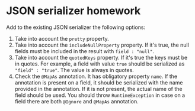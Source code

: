 # JSON serializer homework

Add to the existing JSON serializer the following options:
1. Take into account the `pretty` property.
2. Take into account the `includeNullProperty` property. If it's true, the null fields must be included in the
result with `field : "null"`.
3. Take into account the `quotedKeys` property. If it's true the keys must be in quotes. For example, a field with
value `true` should be serialized as `"field" : "true"`. The value is always in quotes.
4. Check the `@MapAs` annotation. It has obligatory property `name`. If the annotation is present on a field, it should be serialized with the name provided in the annotation. If it is not present, the actual name of the field
should be used.
You should throw `RuntimeException` in case on a field there are both `@Ignore` and `@MapAs` annotation.